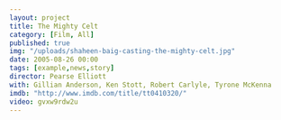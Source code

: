```yaml
---
layout: project
title: The Mighty Celt
category: [Film, All]
published: true
img: "/uploads/shaheen-baig-casting-the-mighty-celt.jpg"
date: 2005-08-26 00:00
tags: [example,news,story]
director: Pearse Elliott
with: Gillian Anderson, Ken Stott, Robert Carlyle, Tyrone McKenna
imdb: "http://www.imdb.com/title/tt0410320/"
video: gvxw9rdw2u
---
```



